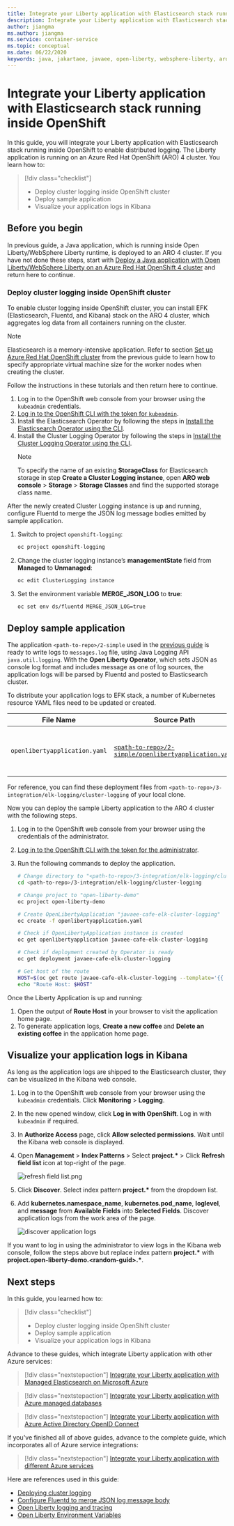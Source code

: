 ```yaml
---
title: Integrate your Liberty application with Elasticsearch stack running inside OpenShift
description: Integrate your Liberty application with Elasticsearch stack running inside OpenShift.
author: jiangma
ms.author: jiangma
ms.service: container-service
ms.topic: conceptual
ms.date: 06/22/2020
keywords: java, jakartaee, javaee, open-liberty, websphere-liberty, aro, openshift, red hat, elasticsearch
---
```


# Integrate your Liberty application with Elasticsearch stack running inside OpenShift

In this guide, you will integrate your Liberty application with Elasticsearch stack running inside OpenShift to enable distributed logging. The Liberty application is running on an Azure Red Hat OpenShift (ARO) 4 cluster. You learn how to:
> [!div class="checklist"]
>
> * Deploy cluster logging inside OpenShift cluster
> * Deploy sample application
> * Visualize your application logs in Kibana

## Before you begin

In previous guide, a Java application, which is running inside Open Liberty/WebSphere Liberty runtime, is deployed to an ARO 4 cluster. If you have not done these steps, start with [Deploy a Java application with Open Liberty/WebSphere Liberty on an Azure Red Hat OpenShift 4 cluster](howto-deploy-java-openliberty-app.md) and return here to continue.

### Deploy cluster logging inside OpenShift cluster

To enable cluster logging inside OpenShift cluster, you can install EFK (Elasticsearch, Fluentd, and Kibana) stack on the ARO 4 cluster, which aggregates log data from all containers running on the cluster.
> [!NOTE]
> Elasticsearch is a memory-intensive application. Refer to section [Set up Azure Red Hat OpenShift cluster](howto-deploy-java-openliberty-app.md#set-up-azure-red-hat-openshift-cluster) from the previous guide to learn how to specify appropriate virtual machine size for the worker nodes when creating the cluster.

Follow the instructions in these tutorials and then return here to continue.

1. Log in to the OpenShift web console from your browser using the `kubeadmin` credentials.
2. [Log in to the OpenShift CLI with the token for `kubeadmin`](howto-deploy-java-openliberty-app.md#log-in-to-the-openshift-cli-with-the-token).
3. Install the Elasticsearch Operator by following the steps in [Install the Elasticsearch Operator using the CLI](https://docs.openshift.com/container-platform/4.3/logging/cluster-logging-deploying.html#cluster-logging-deploy-eo-cli_cluster-logging-deploying).
4. Install the Cluster Logging Operator by following the steps in [Install the Cluster Logging Operator using the CLI](https://docs.openshift.com/container-platform/4.3/logging/cluster-logging-deploying.html#cluster-logging-deploy-clo-cli_cluster-logging-deploying).
   > [!NOTE]
   > To specify the name of an existing **StorageClass** for Elasticsearch storage in step **Create a Cluster Logging instance**, open **ARO web console** > **Storage** > **Storage Classes** and find the supported storage class name.

After the newly created Cluster Logging instance is up and running, configure Fluentd to merge the JSON log message bodies emitted by sample application.

1. Switch to project `openshift-logging`:

   ```bash
   oc project openshift-logging
   ```

2. Change the cluster logging instance’s **managementState** field from **Managed** to **Unmanaged**:

   ```bash
   oc edit ClusterLogging instance
   ```

3. Set the environment variable **MERGE_JSON_LOG** to **true**:

   ```bash
   oc set env ds/fluentd MERGE_JSON_LOG=true
   ```

## Deploy sample application

The application `<path-to-repo>/2-simple` used in the [previous guide](howto-deploy-java-openliberty-app.md) is ready to write logs to `messages.log` file, using Java Logging API `java.util.logging`. With the **Open Liberty Operator**, which sets JSON as console log format and includes message as one of log sources, the application logs will be parsed by Fluentd and posted to Elasticsearch cluster.

To distribute your application logs to EFK stack, a number of Kubernetes resource YAML files need to be updated or created.

| File Name             | Source Path                     | Destination Path              | Operation  | Description           |
|-----------------------|---------------------------------|-------------------------------|------------|-----------------------|  
| `openlibertyapplication.yaml` | [`<path-to-repo>/2-simple/openlibertyapplication.yaml`](https://github.com/Azure-Samples/open-liberty-on-aro/blob/master/2-simple/openlibertyapplication.yaml) | [`<path-to-repo>/3-integration/elk-logging/cluster-logging/openlibertyapplication.yaml`](https://github.com/Azure-Samples/open-liberty-on-aro/blob/master/3-integration/elk-logging/cluster-logging/openlibertyapplication.yaml) | Updated | Changed name to `javaee-cafe-elk-cluster-logging`. |

For reference, you can find these deployment files from `<path-to-repo>/3-integration/elk-logging/cluster-logging` of your local clone.

Now you can deploy the sample Liberty application to the ARO 4 cluster with the following steps.

1. Log in to the OpenShift web console from your browser using the credentials of the administrator.
2. [Log in to the OpenShift CLI with the token for the administrator](howto-deploy-java-openliberty-app.md#log-in-to-the-openshift-cli-with-the-token).
3. Run the following commands to deploy the application.

   ```bash
   # Change directory to "<path-to-repo>/3-integration/elk-logging/cluster-logging"
   cd <path-to-repo>/3-integration/elk-logging/cluster-logging

   # Change project to "open-liberty-demo"
   oc project open-liberty-demo

   # Create OpenLibertyApplication "javaee-cafe-elk-cluster-logging"
   oc create -f openlibertyapplication.yaml

   # Check if OpenLibertyApplication instance is created
   oc get openlibertyapplication javaee-cafe-elk-cluster-logging

   # Check if deployment created by Operator is ready
   oc get deployment javaee-cafe-elk-cluster-logging

   # Get host of the route
   HOST=$(oc get route javaee-cafe-elk-cluster-logging --template='{{ .spec.host }}')
   echo "Route Host: $HOST"
   ```

Once the Liberty Application is up and running:

1. Open the output of **Route Host** in your browser to visit the application home page.
2. To generate application logs, **Create a new coffee** and **Delete an existing coffee** in the application home page.

## Visualize your application logs in Kibana

As long as the application logs are shipped to the Elasticsearch cluster, they can be visualized in the Kibana web console.

1. Log in to the OpenShift web console from your browser using the `kubeadmin` credentials. Click **Monitoring** > **Logging**.
2. In the new opened window, click **Log in with OpenShift**. Log in with `kubeadmin` if required.
3. In **Authorize Access** page, click **Allow selected permissions**. Wait until the Kibana web console is displayed.
4. Open **Management** > **Index Patterns** > Select **project.\*** > Click **Refresh field list** icon at top-right of the page.

   ![refresh field list.png](./media/howto-integrate-elasticsearch-operator/refresh-field-list.png)
5. Click **Discover**. Select index pattern **project.\*** from the dropdown list.
6. Add **kubernetes.namespace_name**, **kubernetes.pod_name**, **loglevel**, and **message** from **Available Fields** into **Selected Fields**. Discover application logs from the work area of the page.

   ![discover application logs](./media/howto-integrate-elasticsearch-operator/discover-application-logs-cluster-logging.png)

If you want to log in using the administrator to view logs in the Kibana web console, follow the steps above but replace index pattern **project.\*** with **project.open-liberty-demo.\<random-guid>.\***.

## Next steps

In this guide, you learned how to:
> [!div class="checklist"]
>
> * Deploy cluster logging inside OpenShift cluster
> * Deploy sample application
> * Visualize your application logs in Kibana

Advance to these guides, which integrate Liberty application with other Azure services:
> [!div class="nextstepaction"]
> [Integrate your Liberty application with Managed Elasticsearch on Microsoft Azure](howto-integrate-elasticsearch-managed.md)

> [!div class="nextstepaction"]
> [Integrate your Liberty application with Azure managed databases](howto-integrate-azure-managed-databases.md)

> [!div class="nextstepaction"]
> [Integrate your Liberty application with Azure Active Directory OpenID Connect](howto-integrate-aad-oidc.md)

If you've finished all of above guides, advance to the complete guide, which incorporates all of Azure service integrations:
> [!div class="nextstepaction"]
> [Integrate your Liberty application with different Azure services](howto-integrate-all.md)

Here are references used in this guide:

* [Deploying cluster logging](https://docs.openshift.com/container-platform/4.3/logging/cluster-logging-deploying.html)
* [Configure Fluentd to merge JSON log message body](https://kabanero.io/guides/app-logging-ocp-4-2/#configure-fluentd-to-merge-json-log-message-body)
* [Open Liberty logging and tracing](https://www.openliberty.io/docs/20.0.0.10/reference/config/logging.html)
* [Open Liberty Environment Variables](https://github.com/OpenLiberty/open-liberty-operator/blob/master/doc/user-guide.adoc#open-liberty-environment-variables)
